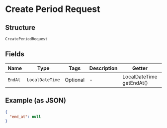 
# Create Period Request

## Structure

`CreatePeriodRequest`

## Fields

| Name | Type | Tags | Description | Getter | Setter |
|  --- | --- | --- | --- | --- | --- |
| `EndAt` | `LocalDateTime` | Optional | - | LocalDateTime getEndAt() | setEndAt(LocalDateTime endAt) |

## Example (as JSON)

```json
{
  "end_at": null
}
```

